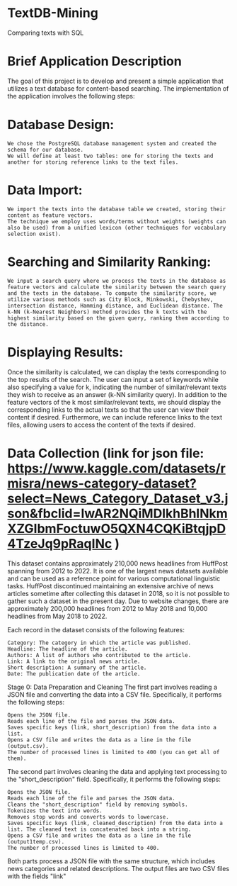 # TextDB-Mining
Comparing texts with SQL

# Brief Application Description

The goal of this project is to develop and present a simple application that utilizes a text database for content-based searching. 
The implementation of the application involves the following steps:

  # Database Design: 
    We chose the PostgreSQL database management system and created the schema for our database. 
    We will define at least two tables: one for storing the texts and another for storing reference links to the text files.

  # Data Import: 
    We import the texts into the database table we created, storing their content as feature vectors. 
    The technique we employ uses words/terms without weights (weights can also be used) from a unified lexicon (other techniques for vocabulary selection exist).

  # Searching and Similarity Ranking: 
    We input a search query where we process the texts in the database as feature vectors and calculate the similarity between the search query and the texts in the database. To compute the similarity score, we utilize various methods such as City Block, Minkowski, Chebyshev, intersection distance, Hamming distance, and Euclidean distance. The k-NN (k-Nearest Neighbors) method provides the k texts with the highest similarity based on the given query, ranking them according to the distance.

  # Displaying Results: 
  Once the similarity is calculated, we can display the texts corresponding to the top results of the search. 
  The user can input a set of keywords while also specifying a value for k, indicating the number of similar/relevant texts they wish to receive as an answer (k-NN similarity query). 
  In addition to the feature vectors of the k most similar/relevant texts, we should display the corresponding links to the actual texts so that the user can view their content if desired.
  Furthermore, we can include reference links to the text files, allowing users to access the content of the texts if desired.


# Data Collection (link for json file: https://www.kaggle.com/datasets/rmisra/news-category-dataset?select=News_Category_Dataset_v3.json&fbclid=IwAR2NQiMDlkhBhlNkmXZGIbmFoctuwO5QXN4CQKiBtqjpD4TzeJq9pRaqINc )
    
This dataset contains approximately 210,000 news headlines from HuffPost spanning from 2012 to 2022. 
It is one of the largest news datasets available and can be used as a reference point for various computational linguistic tasks. 
HuffPost discontinued maintaining an extensive archive of news articles sometime after collecting this dataset in 2018, so it is not possible to gather such a dataset in the present day. 
Due to website changes, there are approximately 200,000 headlines from 2012 to May 2018 and 10,000 headlines from May 2018 to 2022.

Each record in the dataset consists of the following features:

    Category: The category in which the article was published.
    Headline: The headline of the article.
    Authors: A list of authors who contributed to the article.
    Link: A link to the original news article.
    Short description: A summary of the article.
    Date: The publication date of the article.

Stage 0: Data Preparation and Cleaning
The first part involves reading a JSON file and converting the data into a CSV file. Specifically, it performs the following steps:

    Opens the JSON file.
    Reads each line of the file and parses the JSON data.
    Saves specific keys (link, short_description) from the data into a list.
    Opens a CSV file and writes the data as a line in the file (output.csv).
    The number of processed lines is limited to 400 (you can get all of them).

The second part involves cleaning the data and applying text processing to the "short_description" field. Specifically, it performs the following steps:

    Opens the JSON file.
    Reads each line of the file and parses the JSON data.
    Cleans the "short_description" field by removing symbols.
    Tokenizes the text into words.
    Removes stop words and converts words to lowercase.
    Saves specific keys (link, cleaned_description) from the data into a list. The cleaned text is concatenated back into a string.
    Opens a CSV file and writes the data as a line in the file (output1temp.csv).
    The number of processed lines is limited to 400.

Both parts process a JSON file with the same structure, which includes news categories and related descriptions. 
The output files are two CSV files with the fields "link"

